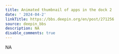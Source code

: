```yaml
---
title: Animated thumbnail of apps in the dock 2
date: ' 2024-04-2'
linkTitle: https://bbs.deepin.org/en/post/271256
source: deepin_bbs
description: NA
disable_comments: true
---
```

NA
